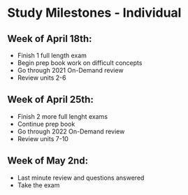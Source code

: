# Study Milestones - Individual 

## Week of April 18th: 
* Finish 1 full length exam
* Begin prep book work on difficult concepts 
* Go through 2021 On-Demand review 
* Review units 2-6

## Week of April 25th: 
* Finish 2 more full lenght exams 
* Continue prep book 
* Go through 2022 On-Demand review 
* Review units 7-10 

## Week of May 2nd: 
* Last minute review and questions answered
* Take the exam 
